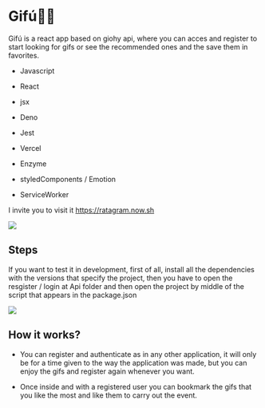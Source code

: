 # Gifú💢💥


 Gifú is a react app based on giohy api, where you can acces and register to start looking for gifs or see the recommended ones and the save them in favorites.


- Javascript

- React

- jsx

- Deno

- Jest

- Vercel

- Enzyme

- styledComponents / Emotion

- ServiceWorker

I invite you to visit it https://ratagram.now.sh

<img src="https://i.imgur.com/nTXoLiH.png"/>

## Steps
If you want to test it in development, first of all, install all the dependencies with the versions that specify the project, then you have to open the resgister / login  at Api folder and then open the project by middle of the script that appears in the package.json

<img src="https://i.imgur.com/pvD1maU.png"/>


## How it works?
- You can register and authenticate as in any other application, it will only be for a time given to the way the application was made, but you can enjoy the gifs and register again whenever you want.

- Once inside and with a registered user you can bookmark the gifs that you like the most and like them to carry out the event.
